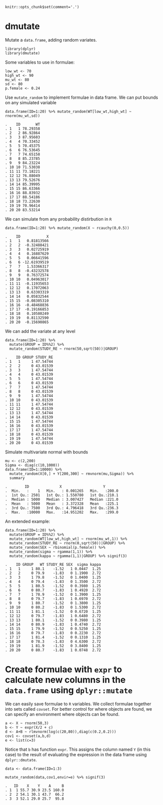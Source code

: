     knitr::opts_chunk$set(comment='.')

dmutate
=======

Mutate a `data.frame`, adding random variates.

    library(dplyr)
    library(dmutate)

Some variables to use in formulae:

    low_wt <- 70
    high_wt <- 90
    mu_wt <- 80
    sd <- 80
    p.female <- 0.24

Use `mutate_random` to implement formulae in data frame. We can put
bounds on any simulated variable

    data.frame(ID=1:20) %>% mutate_random(WT[low_wt,high_wt] ~ rnorm(mu_wt,sd))

    .    ID       WT
    . 1   1 78.29358
    . 2   2 86.92864
    . 3   3 87.95603
    . 4   4 70.33452
    . 5   5 70.45375
    . 6   6 76.53645
    . 7   7 74.65158
    . 8   8 85.23785
    . 9   9 84.23224
    . 10 10 71.53038
    . 11 11 73.18221
    . 12 12 76.88049
    . 13 13 79.52676
    . 14 14 85.39995
    . 15 15 86.63366
    . 16 16 88.83932
    . 17 17 88.54186
    . 18 18 73.22630
    . 19 19 70.96414
    . 20 20 83.53214

We can simulate from any probability distirbution in `R`

    data.frame(ID=1:20) %>% mutate_random(X ~ rcauchy(0,0.5))

    .    ID            X
    . 1   1   0.81813566
    . 2   2  -0.32488421
    . 3   3   0.02725919
    . 4   4   0.16887629
    . 5   5   0.06641596
    . 6   6 -12.61939519
    . 7   7   1.53366317
    . 8   8  -0.43232578
    . 9   9   0.76372574
    . 10 10   0.04963017
    . 11 11  -0.11935653
    . 12 12   0.17072063
    . 13 13   0.63303319
    . 14 14   0.05832544
    . 15 15  -0.08305310
    . 16 16  -0.48468836
    . 17 17  -0.19166853
    . 18 18   0.10580249
    . 19 19   0.81132590
    . 20 20  -0.15690865

We can add the variate at any level

    data.frame(ID=1:20) %>%
      mutate(GROUP = ID%%2) %>%
      mutate_random(STUDY_RE ~ rnorm(50,sqrt(50))|GROUP)

    .    ID GROUP STUDY_RE
    . 1   1     1 47.54744
    . 2   2     0 43.01539
    . 3   3     1 47.54744
    . 4   4     0 43.01539
    . 5   5     1 47.54744
    . 6   6     0 43.01539
    . 7   7     1 47.54744
    . 8   8     0 43.01539
    . 9   9     1 47.54744
    . 10 10     0 43.01539
    . 11 11     1 47.54744
    . 12 12     0 43.01539
    . 13 13     1 47.54744
    . 14 14     0 43.01539
    . 15 15     1 47.54744
    . 16 16     0 43.01539
    . 17 17     1 47.54744
    . 18 18     0 43.01539
    . 19 19     1 47.54744
    . 20 20     0 43.01539

Simulate multivariate normal with bounds

    mu <- c(2,200)
    Sigma <- diag(c(10,1000))
    data.frame(ID=1:10000) %>%
      mutate_random(X[0,] + Y[200,300] ~ rmvnorm(mu,Sigma)) %>% 
      summary

    .        ID              X                   Y        
    .  Min.   :    1   Min.   : 0.001265   Min.   :200.0  
    .  1st Qu.: 2501   1st Qu.: 1.550780   1st Qu.:210.1  
    .  Median : 5000   Median : 3.007427   Median :221.0  
    .  Mean   : 5000   Mean   : 3.372328   Mean   :225.1  
    .  3rd Qu.: 7500   3rd Qu.: 4.796418   3rd Qu.:236.3  
    .  Max.   :10000   Max.   :14.951202   Max.   :299.0

An extended example:

    data.frame(ID=1:20) %>%
      mutate(GROUP = ID%%2) %>%
      mutate_random(WT[low_wt,high_wt] ~ rnorm(mu_wt,1)) %>%
      mutate_random(STUDY_RE ~ rnorm(0,sqrt(50))|GROUP) %>%
      mutate_random(SEX ~ rbinomial(p.female)) %>%
      mutate_random(sigma ~ rgamma(1,1)) %>%
      mutate_random(kappa ~ rgamma(1,1)|GROUP) %>% signif(3)

    .    ID GROUP   WT STUDY_RE SEX  sigma kappa
    . 1   1     1 80.1    -1.52   1 0.0447  1.25
    . 2   2     0 79.9    -1.83   0 1.1900  2.72
    . 3   3     1 79.8    -1.52   0 1.0400  1.25
    . 4   4     0 79.4    -1.83   0 1.3500  2.72
    . 5   5     1 80.5    -1.52   0 0.3980  1.25
    . 6   6     0 80.7    -1.83   1 0.4920  2.72
    . 7   7     1 78.9    -1.52   0 1.3900  1.25
    . 8   8     0 79.7    -1.83   1 0.6970  2.72
    . 9   9     1 80.7    -1.52   0 1.3800  1.25
    . 10 10     0 80.2    -1.83   0 1.5300  2.72
    . 11 11     1 81.1    -1.52   0 0.6720  1.25
    . 12 12     0 79.7    -1.83   1 0.6480  2.72
    . 13 13     1 80.1    -1.52   0 0.3980  1.25
    . 14 14     0 80.9    -1.83   1 0.4740  2.72
    . 15 15     1 79.9    -1.52   0 0.5250  1.25
    . 16 16     0 79.7    -1.83   0 0.2230  2.72
    . 17 17     1 81.4    -1.52   0 0.1310  1.25
    . 18 18     0 78.3    -1.83   0 4.6300  2.72
    . 19 19     1 81.9    -1.52   0 3.8400  1.25
    . 20 20     0 80.7    -1.83   1 0.0748  2.72

Create formulae with `expr` to calculate new columns in the `data.frame` using `dplyr::mutate`
==============================================================================================

We can easily save formulae to `R` variables. We collect formulae
together into sets called `covset`. For better control for where objects
are found, we can specify an environment where objects can be found.

    a <- X ~ rnorm(50,3)
    b <- Y ~ expr(X/2 + c)
    d <- A+B ~ rlmvnorm(log(c(20,80)),diag(c(0.2,0.2)))
    cov1 <- covset(a,b,d)
    e <- list(c=3)

Notice that `b` has function `expr`. This assigns the column named `Y`
(in this case) to the result of evaluating the expression in the data
frame using `dplyr::dmutate`.

    data <- data.frame(ID=1:3)

    mutate_random(data,cov1,envir=e) %>% signif(3)

    .   ID    X    Y    A     B
    . 1  1 55.7 30.9 23.5 160.0
    . 2  2 54.1 30.1 43.7  66.2
    . 3  3 52.1 29.0 25.7  95.8
